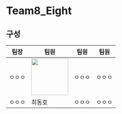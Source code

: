 # Team8_Eight

## 구성
|**팀장**|**팀원**|**팀원**|**팀원**|  
|-----------| ----------- | -----------| ------------|  
|ㅇㅇㅇ|[<img src="https://github.com/APP-iOS3rd/Team8_Eight/assets/37105602/95695d77-a25b-480d-987e-b7050bcb4742" width="100">](./Members/Dongho.md)| ㅇㅇㅇ|ㅇㅇㅇ|  
|ㅇㅇㅇ|최동호|ㅇㅇㅇ|ㅇㅇㅇ|

